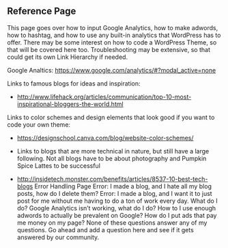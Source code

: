 Reference Page
-------------
This page goes over how to input Google Analytics, how to make adwords, how to hashtag, and how to use any built-in analytics that WordPress has to offer.
There may be some interest on how to code a WordPress Theme, so that will be covered here too. Troubleshooting may be extensive, so that could get its own Link Hierarchy if needed.

Google Analtics: 
https://www.google.com/analytics/#?modal_active=none

 Links to famous blogs for ideas and inspiration: 
  - http://www.lifehack.org/articles/communication/top-10-most-inspirational-bloggers-the-world.html

Links to color schemes and design elements that look good if you want to code your own theme: 
  - https://designschool.canva.com/blog/website-color-schemes/

  - Links to blogs that are more technical in nature, but still have a large following. Not all blogs have to be about photography and Pumpkin Spice Lattes to be successful 
  - http://insidetech.monster.com/benefits/articles/8537-10-best-tech-blogs 
Error Handling Page
Error: I made a blog, and I hate all my blog posts, how do I delete them?
Error: I made a blog, and I want it to just post for me without me having to do a ton of work every day. What do I do?
Google Analytics isn’t working, what do I do?
How to I use enough adwords to actually be prevalent on Google?
How do I put ads that pay me money on my page?
None of these questions answer any of my questions. 
Go ahead and add a question here and see if it gets answered by our community. 
